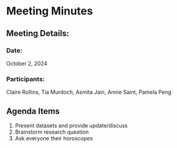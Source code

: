 # Meeting Minutes 
## Meeting Details:
### Date: 
October 2, 2024
### Participants: 
Claire Rollins, Tia Murdoch, Asmita Jain, Annie Saint, Pamela Peng

## Agenda Items
1. Present datasets and provide update/discuss 
2. Brainstorm research question
3. Ask everyone their horoscopes
